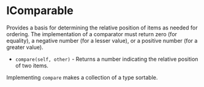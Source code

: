 # IComparable

Provides a basis for determining the relative position of items as needed for ordering.  The implementation of a comparator must return zero (for equality), a negative number (for a lesser value), or a positive number (for a greater value).

* `compare(self, other)` - Returns a number indicating the relative position of two items.

Implementing `compare` makes a collection of a type sortable.